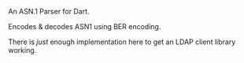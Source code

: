 An ASN.1 Parser for Dart. 

Encodes & decodes ASN1 using BER encoding. 

There is *just* enough implementation here to 
get an LDAP client library working. 




